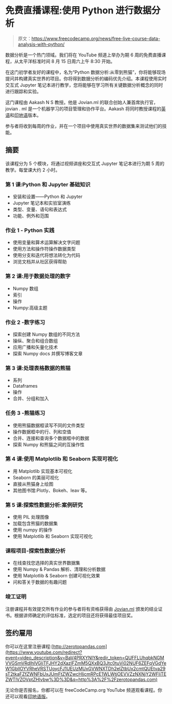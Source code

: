# 免费直播课程:使用 Python 进行数据分析

> 原文：<https://www.freecodecamp.org/news/free-live-course-data-analysis-with-python/>

数据分析是一个热门领域。我们将在 YouTube 频道上举办为期 6 周的免费直播课程，从太平洋标准时间 8 月 15 日周六上午 8:30 开始。

在这门初学者友好的课程中，名为“Python 数据分析:从零到熊猫”，你将能够现场提问并构建真实世界的项目。你将得到数据分析的编码优先介绍。本课程使用实时交互式 Jupyter 笔记本进行教学，您将能够在学习所有关键数据分析概念的同时进行跟踪和实验。

这门课程由 Aakash N S 教授。他是 Jovian.ml 的联合创始人兼首席执行官，jovian . ml 是一个机器学习的项目管理和协作平台。Aakash 将同时教授课程的[英语](https://youtu.be/EsDFiZPljYo)和[印地语](https://www.youtube.com/watch?v=YV0_puRO1u4)版本。

参与者将收到每周的作业，并在一个项目中使用真实世界的数据集来测试他们的技能。

## 摘要

该课程分为 5 个模块，将通过视频讲座和交互式 Jupyter 笔记本进行为期 5 周的教学。每堂课大约 2 小时。

### 第 1 课:Python 和 Jupyter 基础知识

*   安装和设置——Python 和 Jupyter
*   Jupyter 笔记本和实验室演练
*   类型、变量、语句和表达式
*   功能、例外和范围

### 作业 1 - Python 实践

*   使用变量和算术运算解决文字问题
*   使用方法和操作符操作数据类型
*   使用分支和迭代将想法转化为代码
*   浏览文档并从社区获得帮助

### 第 2 课:用于数据处理的数字

*   Numpy 数组
*   索引
*   操作
*   Numpy:高级主题

### 作业 2 -数字练习

*   探索创建 Numpy 数组的不同方法
*   操纵、聚合和组合数组
*   应用广播和矢量化技术
*   探索 Numpy docs 并撰写博客文章

### 第 3 课:处理表格数据的熊猫

*   系列
*   Dataframes
*   操作
*   合并、分组和加入

### 任务 3 -熊猫练习

*   使用熊猫数据框读写不同的文件类型
*   操作数据框中的行、列和空值
*   合并、连接和查询多个数据框中的数据
*   探索 Numpy 和熊猫之间的互操作性

### 第 4 课:使用 Matplotlib 和 Seaborn 实现可视化

*   用 Matplotlib 实现基本可视化
*   Seaborn 的美丽可视化
*   直接从熊猫身上绘图
*   其他图书馆:Plotly、Bokeh、leav 等。

### 第 5 课:探索性数据分析:案例研究

*   使用 PIL 处理图像
*   加载包含熊猫的数据集
*   使用 numpy 的操作
*   使用 Matplotlib 和 Seaborn 实现可视化

### 课程项目-探索性数据分析

*   在线查找您选择的真实世界数据集
*   使用 Numpy & Pandas 解析、清理和分析数据
*   使用 Matplotlib & Seaborn 创建可视化效果
*   问和答关于数据的有趣问题

### 竣工证明

注册课程并有效提交所有作业的参与者将有资格获得由 [Jovian.ml](https://jovian.ml) 颁发的结业证书。根据讲师确定的评估标准，选定的项目还将获得最佳项目奖。

## 签约雇用

你可以在这里注册课程:[http://zerotopandas.com](https://www.youtube.com/redirect?event=video_description&v=BaV4PRXYNIY&redir_token=QUFFLUhqbkNGMVVGSmVRdlhlVGliTFJHY2dXazlFZmM5QXxBQ3Jtc0tuVi02NUF6ZEFqVGdYeW1GbllOYVRheVRSTUoycFJ1UEUzMUxGVWNXTDh2elZtbUx2cmtQUEtva29sT2tkaFZfZWNFbUxJUmFtZWZwcHljcmRPcE1WLWtjOEVVZzNXNjY2WFliTEZWTlVZOVptZHlvbw%3D%3D&q=http%3A%2F%2Fzerotopandas.com)

无论你是否报名，你都可以在 freeCodeCamp.org YouTube 频道观看课程。你还可以观看[印地语版](https://www.youtube.com/watch?v=YV0_puRO1u4)。